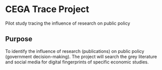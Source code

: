 # CEGA Trace Project
Pilot study tracing the influence of research on public policy

## Purpose
To identify the influence of research (publications) on public policy (government decision-making). The project will search the grey literature and social media for digital fingerprints of specific economic studies. 
